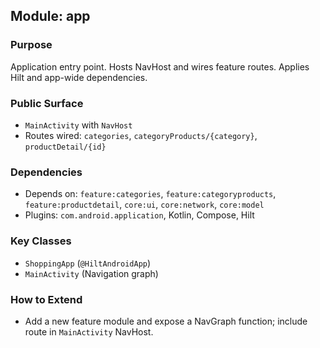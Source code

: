 ## Module: app

### Purpose
Application entry point. Hosts NavHost and wires feature routes. Applies Hilt and app-wide dependencies.

### Public Surface
- `MainActivity` with `NavHost`
- Routes wired: `categories`, `categoryProducts/{category}`, `productDetail/{id}`

### Dependencies
- Depends on: `feature:categories`, `feature:categoryproducts`, `feature:productdetail`, `core:ui`, `core:network`, `core:model`
- Plugins: `com.android.application`, Kotlin, Compose, Hilt

### Key Classes
- `ShoppingApp` (`@HiltAndroidApp`)
- `MainActivity` (Navigation graph)

### How to Extend
- Add a new feature module and expose a NavGraph function; include route in `MainActivity` NavHost.


